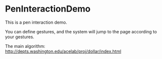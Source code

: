 # PenInteractionDemo
This is a pen interaction demo.

You can define gestures, and the system will jump to the page according to your gestures.

The main algorithm: http://depts.washington.edu/acelab/proj/dollar/index.html


